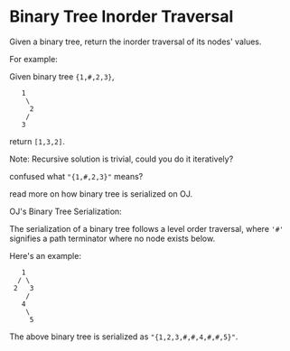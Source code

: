 # Binary Tree Inorder Traversal

Given a binary tree, return the inorder traversal of its nodes' values.  


For example:  

Given binary tree `{1,#,2,3}`,  

```
   1
    \
     2
    /
   3
```

return `[1,3,2]`.

Note: Recursive solution is trivial, could you do it iteratively?  

confused what `"{1,#,2,3}"` means?  

read more on how binary tree is serialized on OJ.  


OJ's Binary Tree Serialization:  

The serialization of a binary tree follows a level order traversal, where `'#'` signifies a path terminator where no node exists below.  

Here's an example:  

```
   1
  / \
 2   3
    /
   4
    \
     5
```

The above binary tree is serialized as `"{1,2,3,#,#,4,#,#,5}"`.  

